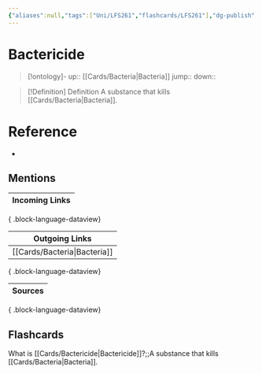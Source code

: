 ```yaml
---
{"aliases":null,"tags":["Uni/LFS261","flashcards/LFS261"],"dg-publish":true,"permalink":"/cards/bactericide/","dgPassFrontmatter":true}
---
```


# Bactericide

> [!ontology]-
> up:: [[Cards/Bacteria\|Bacteria]]
> jump:: 
> down:: 

> [!Definition] Definition
> A substance that kills [[Cards/Bacteria\|Bacteria]].

# Reference

- 

## Mentions

| Incoming Links |
| -------------- |

{ .block-language-dataview}

| Outgoing Links                  |
| ------------------------------- |
| [[Cards/Bacteria\|Bacteria]] |

{ .block-language-dataview}

| Sources |
| ------- |

{ .block-language-dataview}

## Flashcards

What is [[Cards/Bactericide\|Bactericide]]?;;A substance that kills [[Cards/Bacteria\|Bacteria]].
<!--SR:!2024-05-19,13,270-->